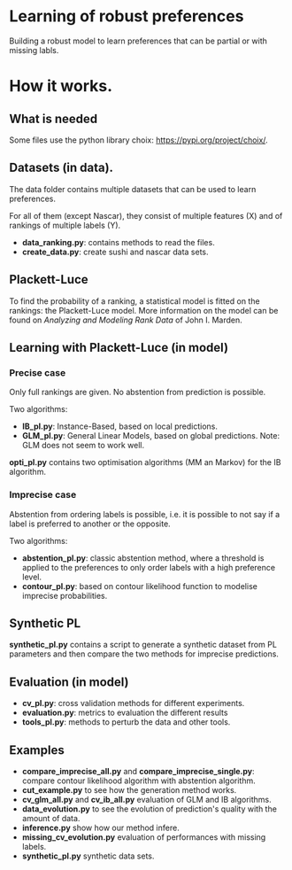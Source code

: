 # Learning of robust preferences

Building a robust model to learn preferences that can be partial or with missing labls.

# How it works.

## What is needed

Some files use the python library choix: https://pypi.org/project/choix/.

## Datasets (in data).

The data folder contains multiple datasets that can be used to learn preferences.

For all of them (except Nascar), they consist of multiple features (X)
and of rankings of multiple labels (Y).

* **data_ranking.py**: contains methods to read the files.
* **create_data.py**: create sushi and nascar data sets.

## Plackett-Luce

To find the probability of a ranking, a statistical model is fitted on the rankings:
the Plackett-Luce model. More information on the model can be found on *Analyzing and
Modeling Rank Data* of John I. Marden.

## Learning with Plackett-Luce (in model)

### Precise case

Only full rankings are given. No abstention from prediction is possible.

Two algorithms:
* **IB_pl.py**: Instance-Based, based on local predictions.
* **GLM_pl.py**: General Linear Models, based on global predictions. Note: GLM does not seem to work well.

**opti_pl.py** contains two optimisation algorithms (MM an Markov) for the IB algorithm.

### Imprecise case

Abstention from ordering labels is possible, i.e. it is possible to not say if
a label is preferred to another or the opposite.

Two algorithms:
* **abstention_pl.py**: classic abstention method, where a threshold is applied to
the preferences to only order labels with a high preference level.
* **contour_pl.py**: based on contour likelihood function to modelise imprecise probabilities.

## Synthetic PL

**synthetic_pl.py** contains a script to generate a synthetic dataset from PL parameters
and then compare the two methods for imprecise predictions.

## Evaluation (in model)
 
* **cv_pl.py**: cross validation methods for different experiments.
* **evaluation.py**: metrics to evaluation the different results
* **tools_pl.py**: methods to perturb the data and other tools.

## Examples

* **compare_imprecise_all.py** and **compare_imprecise_single.py**: compare contour likelihood algorithm with abstention algorithm.
* **cut_example.py** to see how the generation method works.
* **cv_glm_all.py** and **cv_ib_all.py** evaluation of GLM and IB algorithms.
* **data_evolution.py** to see the evolution of prediction's quality with the amount of data.
* **inference.py** show how our method infere.
* **missing_cv_evolution.py** evaluation of performances with missing labels.
* **synthetic_pl.py** synthetic data sets.

